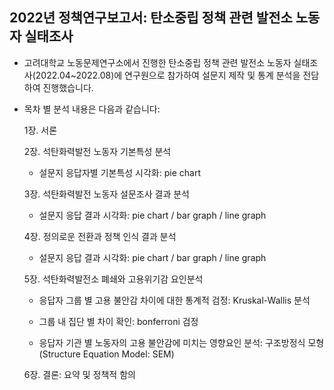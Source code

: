## 2022년 정책연구보고서: 탄소중립 정책 관련 발전소 노동자 실태조사
- 고려대학교 노동문제연구소에서 진행한 탄소중립 정책 관련 발전소 노동자 실태조사(2022.04~2022.08)에 연구원으로 참가하여 설문지 제작 및 통계 분석을 전담하여 진행했습니다.
- 목차 별 분석 내용은 다음과 같습니다:
  
  1장. 서론
  
  2장. 석탄화력발전 노동자 기본특성 분석
  
  - 설문지 응답자별 기본특성 시각화: pie chart
  
  3장. 석탄화력발전 노동자 설문조사 결과 분석
  
  - 설문지 응답 결과 시각화: pie chart / bar graph / line graph 
  
  4장. 정의로운 전환과 정책 인식 결과 분석
  
  - 설문지 응답 결과 시각화: pie chart / bar graph / line graph 
  
  5장. 석탄화력발전소 폐쇄와 고용위기감 요인분석
  
  - 응답자 그룹 별 고용 불안감 차이에 대한 통계적 검정: Kruskal-Wallis 분석
  
  - 그룹 내 집단 별 차이 확인: bonferroni 검정
  
  - 응답자 기관 별 노동자의 고용 불안감에 미치는 영향요인 분석: 구조방정식 모형(Structure Equation Model: SEM)
  
  6장. 결론: 요약 및 정책적 함의

